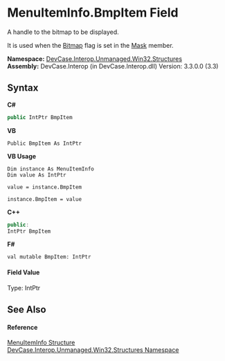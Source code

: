 # MenuItemInfo.BmpItem Field
 

A handle to the bitmap to be displayed. 

 It is used when the <a href="T_DevCase_Interop_Unmanaged_Win32_Enums_MenuItemMask">Bitmap</a> flag is set in the <a href="F_DevCase_Interop_Unmanaged_Win32_Structures_MenuItemInfo_Mask">Mask</a> member.

**Namespace:**&nbsp;<a href="N_DevCase_Interop_Unmanaged_Win32_Structures">DevCase.Interop.Unmanaged.Win32.Structures</a><br />**Assembly:**&nbsp;DevCase.Interop (in DevCase.Interop.dll) Version: 3.3.0.0 (3.3)

## Syntax

**C#**<br />
``` C#
public IntPtr BmpItem
```

**VB**<br />
``` VB
Public BmpItem As IntPtr
```

**VB Usage**<br />
``` VB Usage
Dim instance As MenuItemInfo
Dim value As IntPtr

value = instance.BmpItem

instance.BmpItem = value
```

**C++**<br />
``` C++
public:
IntPtr BmpItem
```

**F#**<br />
``` F#
val mutable BmpItem: IntPtr
```


#### Field Value
Type: IntPtr

## See Also


#### Reference
<a href="T_DevCase_Interop_Unmanaged_Win32_Structures_MenuItemInfo">MenuItemInfo Structure</a><br /><a href="N_DevCase_Interop_Unmanaged_Win32_Structures">DevCase.Interop.Unmanaged.Win32.Structures Namespace</a><br />